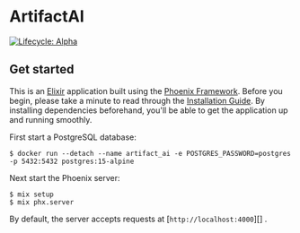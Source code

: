 # ArtifactAI

[![Lifecycle: Alpha](https://img.shields.io/badge/lifecycle-alpha-a0c3d2.svg)](https://img.shields.io/badge/lifecycle-alpha-a0c3d2.svg)

## Get started

This is an [Elixir](https://elixir-lang.org/) application built using the [Phoenix Framework](https://www.phoenixframework.org/). Before you begin, please take a minute to read through the [Installation Guide](https://hexdocs.pm/phoenix/1.7.0-rc.3/installation.html). By installing dependencies beforehand, you'll be able to get the application up and running smoothly.

First start a PostgreSQL database:

```console
$ docker run --detach --name artifact_ai -e POSTGRES_PASSWORD=postgres -p 5432:5432 postgres:15-alpine
```

Next start the Phoenix server:

```console
$ mix setup
$ mix phx.server
```

By default, the server accepts requests at [`http://localhost:4000`][] .
